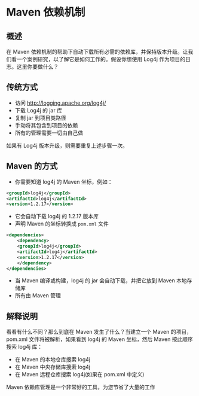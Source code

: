 # Maven 依赖机制

## 概述

在 Maven 依赖机制的帮助下自动下载所有必需的依赖库，并保持版本升级。让我们看一个案例研究，以了解它是如何工作的。假设你想使用 Log4j 作为项目的日志。这里你要做什么？

## 传统方式

- 访问 http://logging.apache.org/log4j/
- 下载 Log4j 的 jar 库
- 复制 jar 到项目类路径
- 手动将其包含到项目的依赖
- 所有的管理需要一切由自己做

如果有 Log4j 版本升级，则需要重复上述步骤一次。

## Maven 的方式

- 你需要知道 log4j 的 Maven 坐标，例如：

```xml
<groupId>log4j</groupId>
<artifactId>log4j</artifactId>
<version>1.2.17</version>
```

- 它会自动下载 log4j 的 1.2.17 版本库
- 声明 Maven 的坐标转换成 `pom.xml` 文件

```xml
<dependencies>
    <dependency>
	<groupId>log4j</groupId>
	<artifactId>log4j</artifactId>
	<version>1.2.17</version>
    </dependency>
</dependencies>
```

- 当 Maven 编译或构建，log4j 的 jar 会自动下载，并把它放到 Maven 本地存储库
- 所有由 Maven 管理

## 解释说明

看看有什么不同？那么到底在 Maven 发生了什么？当建立一个 Maven 的项目，pom.xml 文件将被解析，如果看到 log4j 的 Maven 坐标，然后 Maven 按此顺序搜索 log4j 库：

- 在 Maven 的本地仓库搜索 log4j
- 在 Maven 中央存储库搜索 log4j
- 在 Maven 远程仓库搜索 log4j(如果在 pom.xml 中定义)

Maven 依赖库管理是一个非常好的工具，为您节省了大量的工作